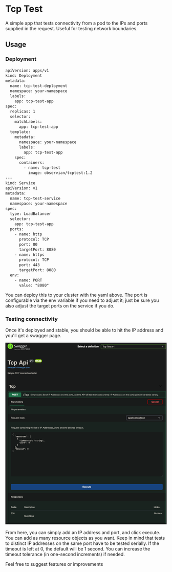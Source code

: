 # Tcp Test

A simple app that tests connectivity from a pod to the IPs and ports supplied in the request.  Useful for testing network boundaries.

## Usage

### Deployment

```
apiVersion: apps/v1
kind: Deployment
metadata:
  name: tcp-test-deployment
  namespace: your-namespace
  labels:
    app: tcp-test-app
spec:
  replicas: 1
  selector:
    matchLabels:
      app: tcp-test-app
  template:
    metadata:
      namespace: your-namespace
      labels:
        app: tcp-test-app
    spec:
      containers:
        - name: tcp-test
          image: observian/tcptest:1.2
---
kind: Service
apiVersion: v1
metadata:
  name: tcp-test-service
  namespace: your-namespace
spec:
  type: LoadBalancer
  selector:
    app: tcp-test-app
  ports:
    - name: http
      protocol: TCP
      port: 80
      targetPort: 8080
    - name: https
      protocol: TCP
      port: 443
      targetPort: 8080
  env:
    - name: PORT
      value: "8080"
```
You can deploy this to your cluster with the yaml above.  The port is configurable via the env variable if you need to adjust it; just be sure you also adjust the target ports on the service if you do.

### Testing connectivity

Once it's deployed and stable, you should be able to hit the IP address and you'll get a swagger page.

![swaggerScreenShot](images/swaggerScreen1.png)

From here, you can simply add an IP address and port, and click execute.  You can add as many resource objects as you want.  Keep in mind that tests to distinct IP addresses on the same port have to be tested serially.  If the timeout is left at 0, the default will be 1 second.  You can increase the timeout tolerance (in one-second increments) if needed.

Feel free to suggest features or improvements